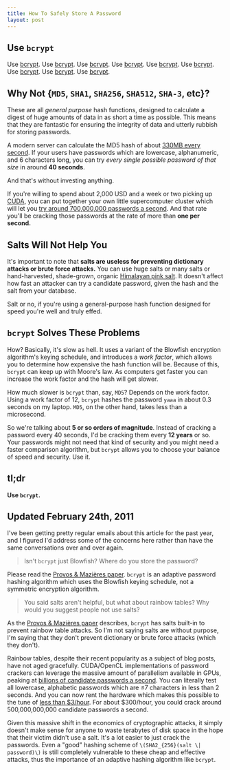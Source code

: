 ```yaml
---
title: How To Safely Store A Password
layout: post
---
```


## Use `bcrypt`

Use [bcrypt](http://www.usenix.org/events/usenix99/provos.html).
Use [bcrypt](https://github.com/codahale/bcrypt-ruby).
Use [bcrypt](http://pypi.python.org/pypi/py-bcrypt/).
Use [bcrypt](http://derekslager.com/blog/posts/2007/10/bcrypt-dotnet-strong-password-hashing-for-dotnet-and-mono.ashx).
Use [bcrypt](http://www.mindrot.org/projects/jBCrypt/).
Use [bcrypt](http://p3rl.org/Authen::Passphrase::BlowfishCrypt).
Use [bcrypt](http://www.openwall.com/crypt/).
Use [bcrypt](http://www.openwall.com/phpass/).
Use [bcrypt](https://github.com/smarkets/erlang-bcrypt).


## Why Not {`MD5`, `SHA1`, `SHA256`, `SHA512`, `SHA-3`, etc}?

These are all *general purpose* hash functions, designed to calculate a digest
of huge amounts of data in as short a time as possible. This means that they are
fantastic for ensuring the integrity of data and utterly rubbish for storing
passwords.

A modern server can calculate the MD5 hash of about
[330MB every second](http://www.cryptopp.com/benchmarks-amd64.html). If your
users have passwords which are lowercase, alphanumeric, and 6 characters long,
you can try *every single possible password of that size* in around
**40 seconds**.

And that's without investing anything.

If you're willing to spend about 2,000 USD and a week or two picking up
[CUDA](http://www.nvidia.com/object/cuda_home.html), you can put together your
own little supercomputer cluster which will let you
[try around 700,000,000 passwords a second](http://www.win.tue.nl/cccc/sha-1-challenge.html).
And that rate you'll be cracking those passwords at the rate of more than **one
per second.**


## Salts Will Not Help You

It's important to note that **salts are useless for preventing dictionary
attacks or brute force attacks.** You can use huge salts or many salts or
hand-harvested, shade-grown, organic [Himalayan pink salt](http://en.wikipedia.org/wiki/Himalayan_salt).
It doesn't affect how fast an attacker can try a candidate password, given the
hash and the salt from your database.

Salt or no, if you're using a general-purpose hash function designed for speed
you're well and truly effed.


## `bcrypt` Solves These Problems

How? Basically, it's slow as hell. It uses a variant of the Blowfish
encryption algorithm's keying schedule, and introduces a *work factor*, which
allows you to determine how expensive the hash function will be. Because of
this, `bcrypt` can keep up with Moore's law. As computers get faster you can
increase the work factor and the hash will get slower.

How much slower is `bcrypt` than, say, `MD5`? Depends on the work factor. Using
a work factor of 12, `bcrypt` hashes the password `yaaa` in about 0.3 seconds on
my laptop. `MD5`, on the other hand, takes less than a microsecond.

So we're talking about **5 or so orders of magnitude**. Instead of cracking a
password every 40 seconds, I'd be cracking them every **12 years** or so. Your
passwords might not need that kind of security and you might need a faster
comparison algorithm, but `bcrypt` allows you to choose your balance of speed
and security. Use it.


## tl;dr

**Use `bcrypt`.**


## Updated February 24th, 2011

I've been getting pretty regular emails about this article for the past year, and I figured I'd
address some of the concerns here rather than have the same conversations over and over again.

> Isn't `bcrypt` just Blowfish? Where do you store the password?

Please read the [Provos & Mazières paper](http://www.usenix.org/events/usenix99/provos.html).
`bcrypt` is an adaptive password hashing algorithm which uses the Blowfish keying schedule, not a
symmetric encryption algorithm.

> You said salts aren't helpful, but what about rainbow tables? Why would you suggest people not use salts?

As the [Provos & Mazières paper](http://www.usenix.org/events/usenix99/provos.html) describes,
`bcrypt` has salts built-in to prevent rainbow table attacks. So I'm not saying salts are without
purpose, I'm saying that they don't prevent dictionary or brute force attacks (which they don't).

Rainbow tables, despite their recent popularity as a subject of blog posts, have not aged
gracefully. CUDA/OpenCL implementations of password crackers can leverage the massive amount of
parallelism available in GPUs, peaking at
[billions of candidate passwords a second](http://www.golubev.com/hashgpu.htm). You can literally
test all lowercase, alphabetic passwords which are ≤7 characters in less than 2 seconds. And you
can now rent the hardware which makes this possible to the tune of
[less than $3/hour](http://aws.amazon.com/ec2/#pricing). For about $300/hour, you could crack around
500,000,000,000 candidate passwords a second.

Given this massive shift in the economics of cryptographic attacks, it simply doesn't make sense for
anyone to waste terabytes of disk space in the hope that their victim didn't use a salt. It's a lot
easier to just crack the passwords. Even a "good" hashing scheme of
`\(SHA2_{256}(salt \| password)\)` is still completely vulnerable to these cheap and effective
attacks, thus the importance of an adaptive hashing algorithm like `bcrypt`.
